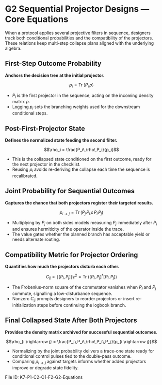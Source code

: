 # G2 Sequential Projector Designs — Core Equations

When a protocol applies several projective filters in sequence, designers track both conditional probabilities and the compatibility of the projectors. These relations keep multi-step collapse plans aligned with the underlying algebra.

## First-Step Outcome Probability
**Anchors the decision tree at the initial projector.**

$$p_i = \operatorname{Tr}\!\left(P_i\,\rho\right)$$

- $P_i$ is the first projector in the sequence, acting on the incoming density matrix $\rho$.
- Logging $p_i$ sets the branching weights used for the downstream conditional steps.

## Post-First-Projector State
**Defines the normalized state feeding the second filter.**

$$\rho_i = \frac{P_i\,\rho\,P_i}{p_i}$$

- This is the collapsed state conditioned on the first outcome, ready for the next projector in the checklist.
- Reusing $\rho_i$ avoids re-deriving the collapse each time the sequence is recalibrated.

## Joint Probability for Sequential Outcomes
**Captures the chance that both projectors register their targeted results.**

$$p_{i \rightarrow j} = \operatorname{Tr}\!\left(P_j\,P_i\,\rho\,P_i\,P_j\right)$$

- Multiplying by $P_j$ on both sides models measuring $P_j$ immediately after $P_i$ and ensures hermiticity of the operator inside the trace.
- The value gates whether the planned branch has acceptable yield or needs alternate routing.

## Compatibility Metric for Projector Ordering
**Quantifies how much the projectors disturb each other.**

$$C_{ij} = \left\|[P_i, P_j]\right\|_F^2 = \operatorname{Tr}\!\left([P_i, P_j]^{\dagger}[P_i, P_j]\right)$$

- The Frobenius-norm square of the commutator vanishes when $P_i$ and $P_j$ commute, signalling a low-disturbance sequence.
- Nonzero $C_{ij}$ prompts designers to reorder projectors or insert re-initialization steps before continuing the logbook branch.

## Final Collapsed State After Both Projectors
**Provides the density matrix archived for successful sequential outcomes.**

$$\rho_{i \rightarrow j} = \frac{P_j\,P_i\,\rho\,P_i\,P_j}{p_{i \rightarrow j}}$$

- Normalizing by the joint probability delivers a trace-one state ready for conditional control pulses tied to the double-pass outcome.
- Comparing $\rho_{i \rightarrow j}$ against targets informs whether added projectors improve or degrade state fidelity.

File ID: K7-P1-C2-O1-F2-G2-Equations
